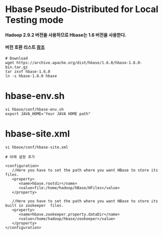# Hbase Pseudo-Distributed for Local Testing mode
#### Hadoop 2.9.2 버전을 사용하므로 Hbase는 1.6 버전을 사용한다.
#### 버전 호환 리스트 [참조](https://hbase.apache.org/book.html#quickstart)
```
# Download
wget https://archive.apache.org/dist/hbase/1.6.0/hbase-1.6.0-bin.tar.gz
tar zxvf hbase-1.6.0
ln -s hbase-1.6.0 hbase
```

# hbase-env.sh
```
vi hbase/conf/hbase-env.sh
export JAVA_HOME='Your JAVA HOME path"
```

# hbase-site.xml
```
vi hbase/conf/hbase-site.xml

# 아래 설정 추가

<configuration>
   //Here you have to set the path where you want HBase to store its files.
   <property>
      <name>hbase.rootdir</name>
      <value>file:/home/hadoop/hBase/HFiles</value>
   </property>
	
   //Here you have to set the path where you want HBase to store its built in zookeeper  files.
   <property>
      <name>hbase.zookeeper.property.dataDir</name>
      <value>/home/hadoop/hbase/zookeeper</value>
   </property>
</configuration>
```
